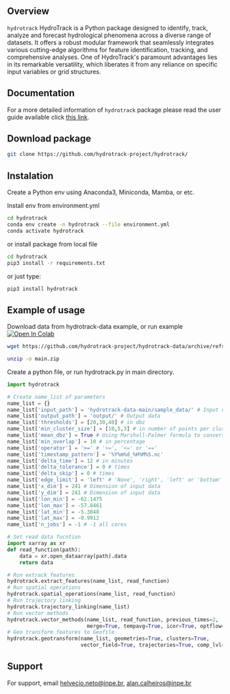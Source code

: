 ## Overview

`hydrotrack` HydroTrack is a Python package designed to identify, track, analyze and forecast hydrological phenomena across a diverse range of datasets.
It offers a robust modular framework that seamlessly integrates various cutting-edge algorithms for feature identification, tracking, and comprehensive analyses.
One of HydroTrack's paramount advantages lies in its remarkable versatility, which liberates it from any reliance on specific input variables or grid structures.

## Documentation
For a more detailed information of `hydrotrack` package please read the user guide available  click [this link](https://github.com/hydrotrack-project/hydrotrack/blob/main/UserGuide.md).

## Download package
```bash
git clone https://github.com/hydrotrack-project/hydrotrack/
```

## Instalation
Create a Python env using Anaconda3, Miniconda, Mamba, or etc.

Install env from environment.yml
```bash
cd hydrotrack
conda env create -n hydrotrack --file environment.yml
conda activate hydrotrack
```

or install package from local file
```bash
cd hydrotrack
pip3 install -r requirements.txt
```
or just type:
```bash
pip3 install hydrotrack
```

## Example of usage
Download data from hydrotrack-data example, or run example [![Open In Colab](https://colab.research.google.com/assets/colab-badge.svg)](https://drive.google.com/file/d/1-3-4DGDxTk6Mcku-1FminwcwNgk9-fA2/view?usp=sharing)

```bash
wget https://github.com/hydrotrack-project/hydrotrack-data/archive/refs/heads/main.zip

unzip -o main.zip
```

Create a python file, or run hydrotrack.py in main directory.

```python 
import hydrotrack

# Create name_list of parameters
name_list = {}
name_list['input_path'] = 'hydrotrack-data-main/sample_data/' # Input data
name_list['output_path'] = 'output/' # Output data
name_list['thresholds'] = [20,30,40] # in dbz
name_list['min_cluster_size'] = [10,5,3] # in number of points per cluster
name_list['mean_dbz'] = True # Using Marshall-Palmer formula to convert dbz to mm/h and calculate statistics
name_list['min_overlap'] = 10 # in percentage
name_list['operator'] = '>=' # '>=', '<=' or '=='
name_list['timestamp_pattern'] = '%Y%m%d_%H%M%S.nc'
name_list['delta_time'] = 12 # in minutes
name_list['delta_tolerance'] = 0 # times
name_list['delta_skip'] = 0 # times
name_list['edge_limit'] = 'left' # 'None', 'right', 'left' or 'bottom' or 'top'
name_list['x_dim'] = 241 # Dimension of input data
name_list['y_dim'] = 241 # Dimension of input data
name_list['lon_min'] = -62.1475
name_list['lon_max'] = -57.8461
name_list['lat_min'] = -5.3048
name_list['lat_max'] = -0.9912
name_list['n_jobs'] = -1 # -1 all cores

# Set read data fucntion
import xarray as xr
def read_function(path):
	data = xr.open_dataarray(path).data
	return data

# Run extrack features
hydrotrack.extract_features(name_list, read_function)
# Run spatial operations
hydrotrack.spatial_operations(name_list, read_function)
# Run trajectory linking
hydrotrack.trajectory_linking(name_list)
# Run vector methods
hydrotrack.vector_methods(name_list, read_function, previous_times=2, 
                          merge=True, tempavg=True, icor=True, optflow=True, opt_mtd='lucas-kanade')
# Geo transform features to Geofile
hydrotrack.geotransform(name_list, geometries=True, clusters=True,
                        vector_field=True, trajectories=True, comp_lvl=9, geo_format='GPKG')
```


## Support
For support, email helvecio.neto@inpe.br, alan.calheiros@inpe.br